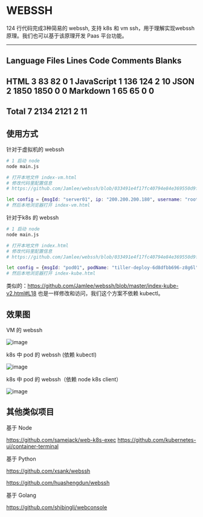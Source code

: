 # WEBSSH

124 行代码完成3种简易的 webssh, 支持 k8s 和 vm ssh，用于理解实现webssh原理。我们也可以基于该原理开发 Paas 平台功能。

-------------------------------------------------------------------------------
 Language            Files        Lines         Code     Comments       Blanks
-------------------------------------------------------------------------------
 HTML                    3           83           82            0            1
 JavaScript              1          136          124            2           10
 JSON                    2         1850         1850            0            0
 Markdown                1           65           65            0            0
-------------------------------------------------------------------------------
 Total                   7         2134         2121            2           11
-------------------------------------------------------------------------------

## 使用方式

针对于虚拟机的 webssh

```bash
# 1 启动 node
node main.js

# 打开本地文件 index-vm.html
# 修改代码里配置信息
# https://github.com/Jamlee/webssh/blob/033491e4f17fc40794e84e369550d9f20f290af0/index.html#L11

let config = {msgId: "server01", ip: "200.200.200.180", username: "root", password: "YOUR PASSWORD"};
# 然后本地浏览器打开 index-vm.html
``` 

针对于k8s 的 webssh

```bash
# 1 启动 node
node main.js

# 打开本地文件 index.html
# 修改代码里配置信息
# https://github.com/Jamlee/webssh/blob/033491e4f17fc40794e84e369550d9f20f290af0/index.html#L11

let config = {msgId: "pod01", podName: "tiller-deploy-6d8dfbb696-z8g6l", namespace: "kube-system"};
# 然后本地浏览器打开 index-kube.html
``` 
类似的：https://github.com/Jamlee/webssh/blob/master/index-kube-v2.html#L18 也是一样修改和访问，我们这个方案不依赖 kubectl。

## 效果图

VM 的 webssh

![image](http://github.com/Jamlee/webssh/raw/master/01.jpg)

k8s 中 pod 的 webssh (依赖 kubectl)

![image](http://github.com/Jamlee/webssh/raw/master/02.jpg)

k8s 中 pod 的 webssh（依赖 node k8s client）

![image](http://github.com/Jamlee/webssh/raw/master/03.jpg)

## 其他类似项目

基于 Node

https://github.com/samejack/web-k8s-exec
https://github.com/kubernetes-ui/container-terminal

基于 Python

https://github.com/xsank/webssh

https://github.com/huashengdun/webssh

基于 Golang

https://github.com/shibingli/webconsole

